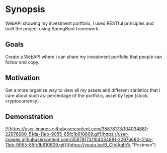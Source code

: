 # Synopsis

WebAPI showing my investment portfolio, I used RESTful principles and built the project using SpringBoot framework.

## Goals

Create a WebAPI where i can share my investment portfolio that people can follow and copy.

## Motivation

Get a more organize way to view all my assets and different statistics that i care about such as: percentage of the portfolio, asset by type (stock, cryptocurrency) .

## Demonstration 

[![https://user-images.githubusercontent.com/35878173/104034881-22976680-51da-11eb-9055-85fc1b610809.gif](https://user-images.githubusercontent.com/35878173/104034881-22976680-51da-11eb-9055-85fc1b610809.gif)](https://youtu.be/B_CfvlAqhYk "Postman")
